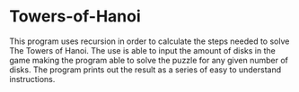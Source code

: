 # Towers-of-Hanoi

This program uses recursion in order to calculate the steps needed to solve The Towers of Hanoi. The use is able to input the amount of disks in the game making the program able to solve the puzzle for any given number of disks. The program prints out the result as a series of easy to understand instructions.
